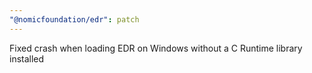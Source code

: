 ```yaml
---
"@nomicfoundation/edr": patch
---
```


Fixed crash when loading EDR on Windows without a C Runtime library installed
